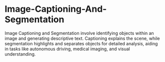 # Image-Captioning-And-Segmentation
Image Captioning and Segmentation involve identifying objects within an image and generating descriptive text. Captioning explains the scene, while segmentation highlights and separates objects for detailed analysis, aiding in tasks like autonomous driving, medical imaging, and visual understanding.
